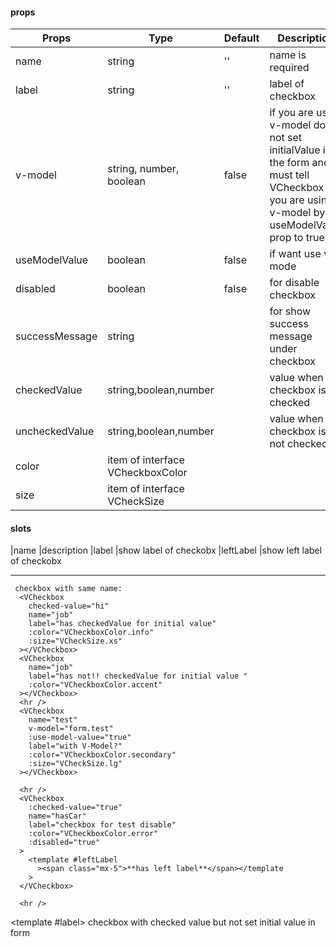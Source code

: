 #### props

| Props          | Type                             | Default | Description                                                                                                                                  |
| -------------- | -------------------------------- | ------- | -------------------------------------------------------------------------------------------------------------------------------------------- |
| name           | string                           | ''      | name is required                                                                                                                             |
| label          | string                           | ''      | label of checkbox                                                                                                                            |
| v-model        | string, number, boolean          | false   | if you are using v-model do not set initialValue in the form and must tell VCheckbox you are using v-model by set useModelValue prop to true |
| useModelValue  | boolean                          | false   | if want use v-mode                                                                                                                           |
| disabled       | boolean                          | false   | for disable checkbox                                                                                                                         |
| successMessage | string                           |         | for show success message under checkbox                                                                                                      |
| checkedValue   | string,boolean,number            |         | value when checkbox is checked                                                                                                               |
| uncheckedValue | string,boolean,number            |         | value when checkbox is not checked                                                                                                           |
| color          | item of interface VCheckboxColor |
| size           | item of interface VCheckSize     |

#### slots

|name |description
|label |show label of checkobx
|leftLabel |show left label of checkobx

---

     checkbox with same name:
      <VCheckbox
        checked-value="hi"
        name="job"
        label="has checkedValue for initial value"
        :color="VCheckboxColor.info"
        :size="VCheckSize.xs"
      ></VCheckbox>
      <VCheckbox
        name="job"
        label="has not!! checkedValue for initial value "
        :color="VCheckboxColor.accent"
      ></VCheckbox>
      <hr />
      <VCheckbox
        name="test"
        v-model="form.test"
        :use-model-value="true"
        label="with V-Model?"
        :color="VCheckboxColor.secondary"
        :size="VCheckSize.lg"
      ></VCheckbox>

      <hr />
      <VCheckbox
        :checked-value="true"
        name="hasCar"
        label="checkbox for test disable"
        :color="VCheckboxColor.error"
        :disabled="true"
      >
        <template #leftLabel
          ><span class="mx-5">**has left label**</span></template
        >
      </VCheckbox>

      <hr />

<VCheckbox
        checked-value="fronted"
        name="programmer"
        :color="VCheckboxColor.info"
      >
<template #label>
<span
            >checkbox with checked value but not set initial value in form</span
          >
</template>
</VCheckbox>
